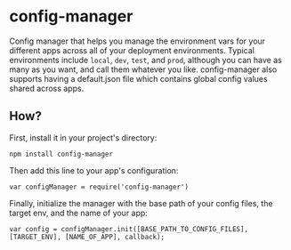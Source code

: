# config-manager

Config manager that helps you manage the environment vars for your different apps across all of your deployment 
environments.  Typical environments include `local`, `dev`, `test`, and `prod`, although you can have as many as you
want, and call them whatever you like.  config-manager also supports having a default.json file
which contains global config values shared across apps.

## How?

First, install it in your project's directory:

    npm install config-manager

Then add this line to your app's configuration:

    var configManager = require('config-manager')

Finally, initialize the manager with the base path of your config files, the target env, and the name of your app:

    var config = configManager.init([BASE_PATH_TO_CONFIG_FILES], [TARGET_ENV], [NAME_OF_APP], callback);